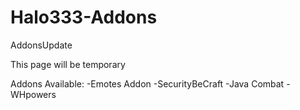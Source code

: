 # Halo333-Addons
AddonsUpdate


This page will be temporary


Addons Available:
  -Emotes Addon
  -SecurityBeCraft
  -Java Combat
  -WHpowers
